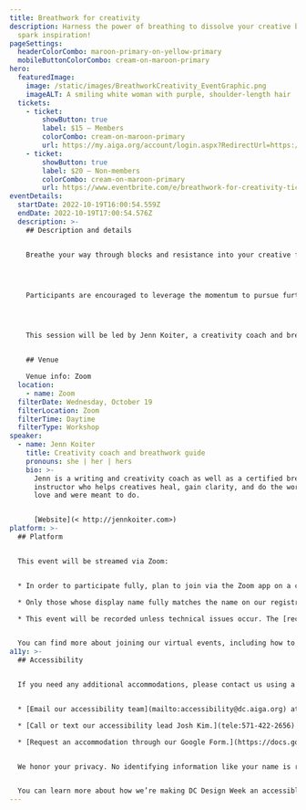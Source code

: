 ```yaml
---
title: Breathwork for creativity
description: Harness the power of breathing to dissolve your creative blocks and
  spark inspiration!
pageSettings:
  headerColorCombo: maroon-primary-on-yellow-primary
  mobileButtonColorCombo: cream-on-maroon-primary
hero:
  featuredImage:
    image: /static/images/BreathworkCreativity_EventGraphic.png
    imageALT: A smiling white woman with purple, shoulder-length hair
  tickets:
    - ticket:
        showButton: true
        label: $15 — Members
        colorCombo: cream-on-maroon-primary
        url: https://my.aiga.org/account/login.aspx?RedirectUrl=https://ikit.aiga.org/ikit_national_util/ikit-national-util-sso-redirect/?state=https%3A%2F%2Fdc.aiga.org%2Fevent%2Fbreathwork-for-creativity-2%2F%3Fredirect_source%3Deventbrite_register
    - ticket:
        showButton: true
        label: $20 — Non-members
        colorCombo: cream-on-maroon-primary
        url: https://www.eventbrite.com/e/breathwork-for-creativity-tickets-426958974787
eventDetails:
  startDate: 2022-10-19T16:00:54.559Z
  endDate: 2022-10-19T17:00:54.576Z
  description: >-
    ## Description and details


    Breathe your way through blocks and resistance into your creative flow! This session will open with a calming breathing exercise, followed by writing/journaling. The centerpiece of the session is transformational breathwork, which both heals us and enhances our creativity. Once we are in a relaxed, open state, a guided meditation will stimulate our creative energy. We will then have time to focus that energy on a personal project.




    Participants are encouraged to leverage the momentum to pursue further their project following the session; you will be able to recreate most of these exercises to support your own creative practice.




    This session will be led by Jenn Koiter, a creativity coach and breathwork guide who believes that the world is better when more artists make more art — both for the artists themselves and for everyone else.


    ## Venue

    Venue info: Zoom
  location:
    - name: Zoom
  filterDate: Wednesday, October 19
  filterLocation: Zoom
  filterTime: Daytime
  filterType: Workshop
speaker:
  - name: Jenn Koiter
    title: Creativity coach and breathwork guide
    pronouns: she | her | hers
    bio: >-
      Jenn is a writing and creativity coach as well as a certified breathwork
      instructor who helps creatives heal, gain clarity, and do the work they
      love and were meant to do.


      [Website](< http://jennkoiter.com>)
platform: >-
  ## Platform


  This event will be streamed via Zoom:


  * In order to participate fully, plan to join via the Zoom app on a computer, tablet, or mobile device with enough bandwidth to support viewing video.

  * Only those whose display name fully matches the name on our registration list will be admitted from the waiting room, to ensure only those who have registered for the event are able to attend — and to create space for intimate conversations.

  * This event will be recorded unless technical issues occur. The [recordings will be shared in the AIGA DC recordings archive](https://dc.aiga.org/introducing-the-aiga-dc-event-recordings-archive/) for AIGA members to rewatch or catch up on at a later date. If you’re not an AIGA Member, you can register for a membership on [the AIGA Membership website.](https://www.aiga.org/membership-community/aiga-membership/)


  You can find more about joining our virtual events, including how to connect, directions to troubleshoot, and information about our refund policy in our [FAQ](/faq/).
a11y: >-
  ## Accessibility


  If you need any additional accommodations, please contact us using a method that works best for you:


  * [Email our accessibility team](mailto:accessibility@dc.aiga.org) at accessibility@dc.aiga.org.

  * [Call or text our accessibility lead Josh Kim.](tele:571-422-2656)

  * [Request an accommodation through our Google Form.](https://docs.google.com/forms/d/e/1FAIpQLSe2l-FrPiSaZxPjIAOUadYn3axaz6SyloV42CWg-HF65TTy1w/viewform)


  We honor your privacy. No identifying information like your name is required to request an accommodation, and all details will be deleted once completed.


  You can learn more about how we’re making DC Design Week an accessible experience by visiting our [accessibility statement](/accessibility/).
---
```

